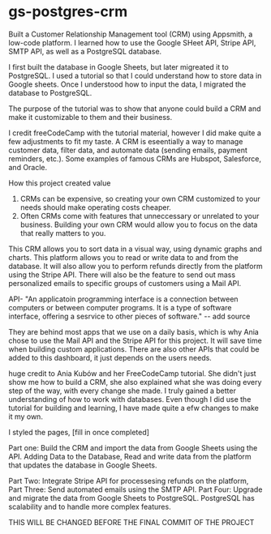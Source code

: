 # gs-postgres-crm
Built a Customer Relationship Management tool (CRM) using Appsmith, a low-code platform. I learned how to use the Google SHeet API, Stripe API, SMTP API, as well as a PostgreSQL database.

I first built the database in Google Sheets, but later migreated it to PostgreSQL. I used a tutorial so that I could understand how to store data in Google sheets. Once I understood how to input the data, I migrated the database to PostgreSQL.

The purpose of the tutorial was to show that anyone could build a CRM and make it customizable to them and their business. 

I credit freeCodeCamp with the tutorial material, however I did make quite a few adjustments to fit my taste. 
A CRM is eseentially a way to manage customer data, filter data, and automate data (sending emails, payment reminders, etc.).
Some examples of famous CRMs are Hubspot, Salesforce, and Oracle.

How this project created value

1. CRMs can be expensive, so creating your own CRM customized to your needs should make operating costs cheaper.
2. Often CRMs come with features that unneccessary or unrelated to your business. Building your own CRM would allow you to focus on the data that really matters to you.

This CRM allows you to sort data in a visual way, using dynamic graphs and charts. This platform allows you to read or write data to and from the database. It will also allow you to perform refunds directly from the platform using the Stripe API. There will also be the feature to send out mass personalized emails to specific groups of customers using a Mail API.

API- "An applicatoin programming interface is a connection between computers or between computer programs. It is a type of software interface, offering a sesrvice to other pieces of software." -- add source

They are behind most apps that we use on a daily basis, which is why Ania chose to use the Mail API and the Stripe API for this project. It will save time when building custom applications. There are also other APIs that could be added to this dashboard, it just depends on the users needs.

huge credit to Ania Kubów and her FreeCodeCamp tutorial. She didn't just show me how to build a CRM, she also explained what she was doing every step of the way, with every change she made. I truly gained a better understanding of how to work with databases. Even though I did use the tutorial for building and learning, I have made quite a efw changes to make it my own. 

I styled the pages, [fill in once completed]

Part one: Build the CRM and import the data from Google Sheets using the API.
Adding Data to the Database, Read and write data from the platform that updates the database in Google Sheets.

Part Two: Integrate Stripe API for processesing refunds on the platform, 
Part Three: Send automated emails using the SMTP API.
Part Four: Upgrade and migrate the data from Google Sheets to PostgreSQL. PostgreSQL has scalability and to handle more complex features.

THIS  WILL BE CHANGED BEFORE THE FINAL COMMIT OF THE PROJECT
